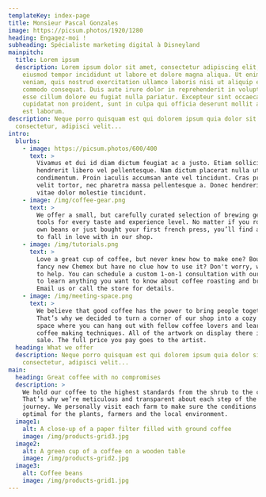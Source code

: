 ```yaml
---
templateKey: index-page
title: Monsieur Pascal Gonzales
image: https://picsum.photos/1920/1280
heading: Engagez-moi !
subheading: Spécialiste marketing digital à Disneyland
mainpitch:
  title: Lorem ipsum
  description: Lorem ipsum dolor sit amet, consectetur adipiscing elit, sed do
    eiusmod tempor incididunt ut labore et dolore magna aliqua. Ut enim ad minim
    veniam, quis nostrud exercitation ullamco laboris nisi ut aliquip ex ea
    commodo consequat. Duis aute irure dolor in reprehenderit in voluptate velit
    esse cillum dolore eu fugiat nulla pariatur. Excepteur sint occaecat
    cupidatat non proident, sunt in culpa qui officia deserunt mollit anim id
    est laborum.
description: Neque porro quisquam est qui dolorem ipsum quia dolor sit amet,
  consectetur, adipisci velit...
intro:
  blurbs:
    - image: https://picsum.photos/600/400
      text: >
        Vivamus et dui id diam dictum feugiat ac a justo. Etiam sollicitudin
        hendrerit libero vel pellentesque. Nam dictum placerat nulla ut
        condimentum. Proin iaculis accumsan ante vel tincidunt. Cras pretium
        velit tortor, nec pharetra massa pellentesque a. Donec hendrerit augue
        vitae dolor molestie tincidunt.
    - image: /img/coffee-gear.png
      text: >
        We offer a small, but carefully curated selection of brewing gear and
        tools for every taste and experience level. No matter if you roast your
        own beans or just bought your first french press, you’ll find a gadget
        to fall in love with in our shop.
    - image: /img/tutorials.png
      text: >
        Love a great cup of coffee, but never knew how to make one? Bought a
        fancy new Chemex but have no clue how to use it? Don't worry, we’re here
        to help. You can schedule a custom 1-on-1 consultation with our baristas
        to learn anything you want to know about coffee roasting and brewing.
        Email us or call the store for details.
    - image: /img/meeting-space.png
      text: >
        We believe that good coffee has the power to bring people together.
        That’s why we decided to turn a corner of our shop into a cozy meeting
        space where you can hang out with fellow coffee lovers and learn about
        coffee making techniques. All of the artwork on display there is for
        sale. The full price you pay goes to the artist.
  heading: What we offer
  description: Neque porro quisquam est qui dolorem ipsum quia dolor sit amet,
    consectetur, adipisci velit...
main:
  heading: Great coffee with no compromises
  description: >
    We hold our coffee to the highest standards from the shrub to the cup.
    That’s why we’re meticulous and transparent about each step of the coffee’s
    journey. We personally visit each farm to make sure the conditions are
    optimal for the plants, farmers and the local environment.
  image1:
    alt: A close-up of a paper filter filled with ground coffee
    image: /img/products-grid3.jpg
  image2:
    alt: A green cup of a coffee on a wooden table
    image: /img/products-grid2.jpg
  image3:
    alt: Coffee beans
    image: /img/products-grid1.jpg
---
```

